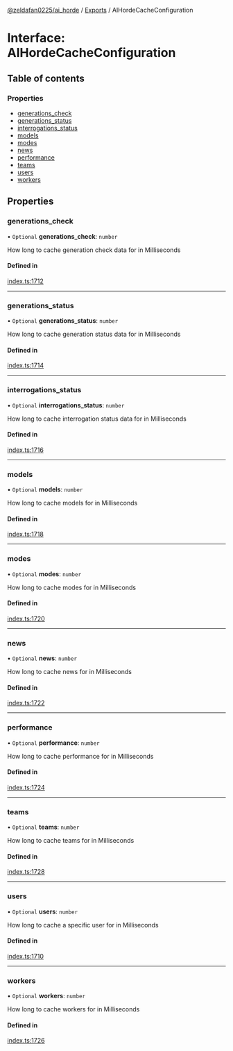 [@zeldafan0225/ai_horde](../README.md) / [Exports](../modules.md) / AIHordeCacheConfiguration

# Interface: AIHordeCacheConfiguration

## Table of contents

### Properties

- [generations\_check](AIHordeCacheConfiguration.md#generations_check)
- [generations\_status](AIHordeCacheConfiguration.md#generations_status)
- [interrogations\_status](AIHordeCacheConfiguration.md#interrogations_status)
- [models](AIHordeCacheConfiguration.md#models)
- [modes](AIHordeCacheConfiguration.md#modes)
- [news](AIHordeCacheConfiguration.md#news)
- [performance](AIHordeCacheConfiguration.md#performance)
- [teams](AIHordeCacheConfiguration.md#teams)
- [users](AIHordeCacheConfiguration.md#users)
- [workers](AIHordeCacheConfiguration.md#workers)

## Properties

### generations\_check

• `Optional` **generations\_check**: `number`

How long to cache generation check data for in Milliseconds

#### Defined in

[index.ts:1712](https://github.com/ZeldaFan0225/ai_horde/blob/f6fd59f/index.ts#L1712)

___

### generations\_status

• `Optional` **generations\_status**: `number`

How long to cache generation status data for in Milliseconds

#### Defined in

[index.ts:1714](https://github.com/ZeldaFan0225/ai_horde/blob/f6fd59f/index.ts#L1714)

___

### interrogations\_status

• `Optional` **interrogations\_status**: `number`

How long to cache interrogation status data for in Milliseconds

#### Defined in

[index.ts:1716](https://github.com/ZeldaFan0225/ai_horde/blob/f6fd59f/index.ts#L1716)

___

### models

• `Optional` **models**: `number`

How long to cache models for in Milliseconds

#### Defined in

[index.ts:1718](https://github.com/ZeldaFan0225/ai_horde/blob/f6fd59f/index.ts#L1718)

___

### modes

• `Optional` **modes**: `number`

How long to cache modes for in Milliseconds

#### Defined in

[index.ts:1720](https://github.com/ZeldaFan0225/ai_horde/blob/f6fd59f/index.ts#L1720)

___

### news

• `Optional` **news**: `number`

How long to cache news for in Milliseconds

#### Defined in

[index.ts:1722](https://github.com/ZeldaFan0225/ai_horde/blob/f6fd59f/index.ts#L1722)

___

### performance

• `Optional` **performance**: `number`

How long to cache performance for in Milliseconds

#### Defined in

[index.ts:1724](https://github.com/ZeldaFan0225/ai_horde/blob/f6fd59f/index.ts#L1724)

___

### teams

• `Optional` **teams**: `number`

How long to cache teams for in Milliseconds

#### Defined in

[index.ts:1728](https://github.com/ZeldaFan0225/ai_horde/blob/f6fd59f/index.ts#L1728)

___

### users

• `Optional` **users**: `number`

How long to cache a specific user for in Milliseconds

#### Defined in

[index.ts:1710](https://github.com/ZeldaFan0225/ai_horde/blob/f6fd59f/index.ts#L1710)

___

### workers

• `Optional` **workers**: `number`

How long to cache workers for in Milliseconds

#### Defined in

[index.ts:1726](https://github.com/ZeldaFan0225/ai_horde/blob/f6fd59f/index.ts#L1726)
